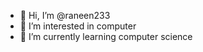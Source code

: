 - 👋 Hi, I’m @raneen233
- 👀 I’m interested in computer 
- 🌱 I’m currently learning computer science
  

<!---
raneen233/raneen233 is a ✨ special ✨ repository because its `README.md` (this file) appears on your GitHub profile.
You can click the Preview link to take a look at your changes.
--->
